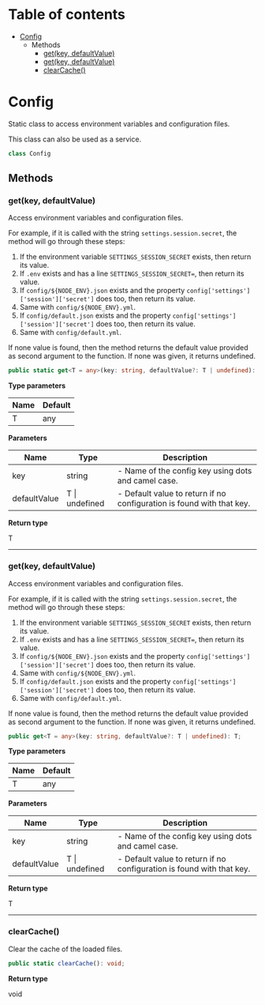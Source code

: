# Table of contents

* [Config][ClassDeclaration-22]
    * Methods
        * [get(key, defaultValue)][MethodDeclaration-8]
        * [get(key, defaultValue)][MethodDeclaration-10]
        * [clearCache()][MethodDeclaration-9]

# Config

Static class to access environment variables and configuration files.

This class can also be used as a service.

```typescript
class Config
```
## Methods

### get(key, defaultValue)

Access environment variables and configuration files.

For example, if it is called with the string `settings.session.secret`,
the method will go through these steps:

1. If the environment variable `SETTINGS_SESSION_SECRET` exists, then return its value.
2. If `.env` exists and has a line `SETTINGS_SESSION_SECRET=`, then return its value.
3. If `config/${NODE_ENV}.json` exists and the property `config['settings']['session']['secret']`
does too, then return its value.
4. Same with `config/${NODE_ENV}.yml`.
5. If `config/default.json` exists and the property `config['settings']['session']['secret']`
does too, then return its value.
6. Same with `config/default.yml`.

If none value is found, then the method returns the default value provided as second argument
to the function. If none was given, it returns undefined.

```typescript
public static get<T = any>(key: string, defaultValue?: T | undefined): T;
```

**Type parameters**

| Name | Default |
| ---- | ------- |
| T    | any     |

**Parameters**

| Name         | Type               | Description                                                           |
| ------------ | ------------------ | --------------------------------------------------------------------- |
| key          | string             | - Name of the config key using dots and camel case.                   |
| defaultValue | T &#124; undefined | - Default value to return if no configuration is found with that key. |

**Return type**

T

----------

### get(key, defaultValue)

Access environment variables and configuration files.

For example, if it is called with the string `settings.session.secret`,
the method will go through these steps:

1. If the environment variable `SETTINGS_SESSION_SECRET` exists, then return its value.
2. If `.env` exists and has a line `SETTINGS_SESSION_SECRET=`, then return its value.
3. If `config/${NODE_ENV}.json` exists and the property `config['settings']['session']['secret']`
does too, then return its value.
4. Same with `config/${NODE_ENV}.yml`.
5. If `config/default.json` exists and the property `config['settings']['session']['secret']`
does too, then return its value.
6. Same with `config/default.yml`.

If none value is found, then the method returns the default value provided as second argument
to the function. If none was given, it returns undefined.

```typescript
public get<T = any>(key: string, defaultValue?: T | undefined): T;
```

**Type parameters**

| Name | Default |
| ---- | ------- |
| T    | any     |

**Parameters**

| Name         | Type               | Description                                                           |
| ------------ | ------------------ | --------------------------------------------------------------------- |
| key          | string             | - Name of the config key using dots and camel case.                   |
| defaultValue | T &#124; undefined | - Default value to return if no configuration is found with that key. |

**Return type**

T

----------

### clearCache()

Clear the cache of the loaded files.

```typescript
public static clearCache(): void;
```

**Return type**

void

[ClassDeclaration-22]: config.md#config
[MethodDeclaration-8]: config.md#getkey-defaultvalue
[MethodDeclaration-10]: config.md#getkey-defaultvalue
[MethodDeclaration-9]: config.md#clearcache